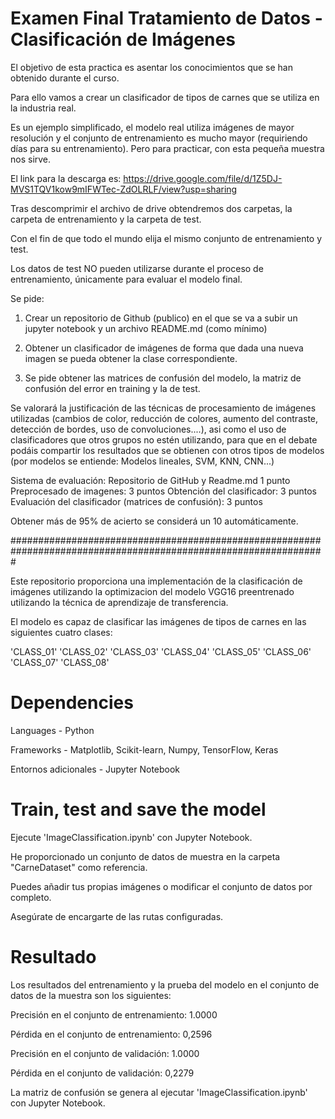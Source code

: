 # Examen Final Tratamiento de Datos - Clasificación de Imágenes
 
El objetivo de esta practica es asentar los conocimientos que se han obtenido durante el curso.

Para ello vamos a crear un clasificador de tipos de carnes que se utiliza en la industria real. 

Es un ejemplo simplificado, el modelo real utiliza imágenes de mayor resolución y el conjunto de entrenamiento es mucho mayor (requiriendo días para su entrenamiento). Pero para practicar, con esta pequeña muestra nos sirve.

El link para la descarga es:
https://drive.google.com/file/d/1Z5DJ-MVS1TQV1kow9mIFWTec-ZdOLRLF/view?usp=sharing

Tras descomprimir el archivo de drive obtendremos dos carpetas, la carpeta de entrenamiento y la carpeta de test. 

Con el fin de que todo el mundo elija el mismo conjunto de entrenamiento y test.

Los datos de test NO pueden utilizarse durante el proceso de entrenamiento, únicamente para evaluar el modelo final.

Se pide:

1. Crear un repositorio de Github (publico) en el que se va a subir un jupyter notebook y un archivo README.md (como mínimo)

2. Obtener un clasificador de imágenes de forma que dada una nueva imagen se pueda obtener la clase
correspondiente.

3) Se pide obtener las matrices de confusión del modelo, la matriz de confusión del error en training y la de test.

Se valorará la justificación de las técnicas de procesamiento de imágenes utilizadas (cambios de color, reducción de colores, aumento del contraste, detección de bordes, uso de convoluciones....), asi como el uso de clasificadores que otros grupos no estén utilizando, para que en el debate podáis compartir los resultados que se obtienen con otros tipos de modelos (por modelos se entiende: Modelos lineales, SVM, KNN, CNN...)

Sistema de evaluación:
Repositorio de GitHub y Readme.md                                     1 punto
Preprocesado de imagenes:                                             3 puntos
Obtención del clasificador:                                           3 puntos
Evaluación del clasificador (matrices de confusión):                  3 puntos

Obtener más de 95% de acierto se considerá un 10 automáticamente.

#################################################################################################################

Este repositorio proporciona una implementación de la clasificación de imágenes utilizando la optimizacion del modelo VGG16 preentrenado utilizando la técnica de aprendizaje de transferencia. 

El modelo es capaz de clasificar las imágenes de tipos de carnes en las siguientes cuatro clases:

'CLASS_01'
'CLASS_02'
'CLASS_03'
'CLASS_04'
'CLASS_05'
'CLASS_06'
'CLASS_07'
'CLASS_08'

# Dependencies

Languages - Python

Frameworks - Matplotlib, Scikit-learn, Numpy, TensorFlow, Keras

Entornos adicionales - Jupyter Notebook


# Train, test and save the model

Ejecute 'ImageClassification.ipynb' con Jupyter Notebook. 

He proporcionado un conjunto de datos de muestra en la carpeta "CarneDataset" como referencia. 

Puedes añadir tus propias imágenes o modificar el conjunto de datos por completo. 

Asegúrate de encargarte de las rutas configuradas.


# Resultado

Los resultados del entrenamiento y la prueba del modelo en el conjunto de datos de la muestra son los siguientes:


Precisión en el conjunto de entrenamiento: 1.0000

Pérdida en el conjunto de entrenamiento: 0,2596

Precisión en el conjunto de validación: 1.0000

Pérdida en el conjunto de validación: 0,2279

La matriz de confusión se genera al ejecutar 'ImageClassification.ipynb' con Jupyter Notebook.

